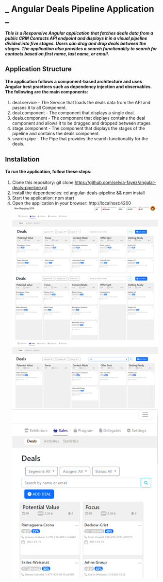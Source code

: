 # _ Angular Deals Pipeline Application _ 
#### _This is a Responsive Angular application that fetches deals data from a public CRM Contacts API endpoint and displays it in a visual pipeline divided into five stages. Users can drag and drop deals between the stages. The application also provides a search functionality to search for contacts based on first name, last name, or email._
## Application Structure
#### The application follows a component-based architecture and uses Angular best practices such as dependency injection and observables. The following are the main components:
1.	deal.service - The Service that loads the deals data from the API and passes it to all Component.
2.	deal.component - The component that displays a single deal.
3.	deals.component - The component that displays contains the deal component and allows it to be dragged and dropped between stages.
4.	stage.component - The component that displays the stages of the pipeline and contains the deals component.
5.	search.pipe - The Pipe that provides the search functionality for the deals.
## Installation
#### To run the application, follow these steps:
1.	Clone this repository: git clone https://github.com/selvia-fayez/angular-deals-pipeline.git
2.	Install the dependencies: cd angular-deals-pipeline && npm install
3.	Start the application: npm start
4.	Open the application in your browser: http://localhost:4200
![Main](main.png)
![Drag & Drop](drag&drop.png)
![Search](search.png)
![Responsive](Responsive.png)
